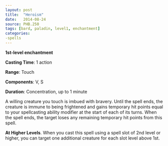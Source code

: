 ```yaml
---
layout: post
title:  "Heroism"
date:   2014-08-24
source: PHB.250
tags: [bard, paladin, level1, enchantment]
categories:
-spells
---
```


**1st-level enchantment**

**Casting Time**: 1 action

**Range**: Touch

**Components**: V, S

**Duration**: Concentration, up to 1 minute

A willing creature you touch is imbued with bravery. Until the spell ends, the creature is immune to being frightened and gains temporary hit points equal to your spellcasting ability modifier at the start of each of its turns. When the spell ends, the target loses any remaining temporary hit points from this spell.

**At Higher Levels**. When you cast this spell using a spell slot of 2nd level or higher, you can target one additional creature for each slot level above 1st.


